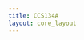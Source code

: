```yaml
---
title: CCS134A
layout: core_layout
---
```


<script>
var width = 74901;
var height = 3856;
var maxNativeZoom = 17;
var corePath = 'ccs134a';

var initialData = {"SaveDate":{"day":21,"hour":12,"year":2018,"month":6,"minute":48},"year":1927,"forwardDirection":false,"subAnnual":false,"earlywood":true,"index":100,"points":[{"start":true,"skip":false,"break":false,"latLng":{"lat":-0.014747152821225391,"lng":0.5352432506810166}},{"start":false,"skip":false,"break":false,"year":2018,"earlywood":false,"latLng":{"lat":-0.01515332440316592,"lng":0.5304288420464903}},{"start":false,"skip":false,"break":false,"year":2017,"earlywood":false,"latLng":{"lat":-0.015403276145898554,"lng":0.5268045417768672}},{"start":false,"skip":false,"break":false,"year":2016,"earlywood":false,"latLng":{"lat":-0.015746959792155926,"lng":0.5221804345363135}},{"start":false,"skip":false,"break":false,"year":2015,"earlywood":false,"latLng":{"lat":-0.016090643438413297,"lng":0.5178375230063339}},{"start":false,"skip":false,"break":false,"year":2014,"earlywood":false,"latLng":{"lat":-0.016528058988195406,"lng":0.5128384881516813}},{"start":false,"skip":false,"break":false,"year":2013,"earlywood":false,"latLng":{"lat":-0.016809254698769618,"lng":0.5088705042358007}},{"start":false,"skip":false,"break":false,"year":2012,"earlywood":false,"latLng":{"lat":-0.017059206441502252,"lng":0.5051212280948112}},{"start":false,"skip":false,"break":false,"year":2011,"earlywood":false,"latLng":{"lat":-0.017428773193054903,"lng":0.5018637262855746}},{"start":false,"skip":false,"break":false,"year":2010,"earlywood":false,"latLng":{"lat":-0.01780629174597306,"lng":0.49903233713868844}},{"start":true,"skip":false,"break":false,"latLng":{"lat":-0.011734333094980304,"lng":0.4984834962848364}},{"start":false,"skip":false,"break":true,"latLng":{"lat":-0.011869729246076231,"lng":0.49688130849686796}},{"start":true,"skip":false,"break":false,"latLng":{"lat":-0.011869729246076231,"lng":0.49595610146437913}},{"start":false,"skip":false,"break":false,"year":2009,"earlywood":false,"latLng":{"lat":-0.01195999334680685,"lng":0.4945795739282372}},{"start":false,"skip":false,"break":false,"year":2008,"earlywood":false,"latLng":{"lat":-0.012095389497902776,"lng":0.4907207836220033}},{"start":false,"skip":false,"break":false,"year":2007,"earlywood":false,"latLng":{"lat":-0.012321049749729321,"lng":0.48688455934095204}},{"start":false,"skip":false,"break":false,"year":2006,"earlywood":false,"latLng":{"lat":-0.01268210615265179,"lng":0.48261958058143034}},{"start":false,"skip":false,"break":false,"year":2005,"earlywood":false,"latLng":{"lat":-0.013020596530391608,"lng":0.4786479601492832}},{"start":false,"skip":false,"break":false,"year":2004,"earlywood":false,"latLng":{"lat":-0.013404218958496732,"lng":0.4749696980445105}},{"start":false,"skip":false,"break":false,"year":2003,"earlywood":false,"latLng":{"lat":-0.013720143311053895,"lng":0.47122373786418986}},{"start":false,"skip":false,"break":false,"year":2002,"earlywood":false,"latLng":{"lat":-0.014103765739159021,"lng":0.4672069853816774}},{"start":false,"skip":false,"break":false,"year":2001,"earlywood":false,"latLng":{"lat":-0.0145099541924468,"lng":0.4625358181688679}},{"start":false,"skip":false,"break":false,"year":2000,"earlywood":false,"latLng":{"lat":-0.015141802897561124,"lng":0.456916877898387}},{"start":false,"skip":false,"break":false,"year":1999,"earlywood":false,"latLng":{"lat":-0.015480293275300941,"lng":0.4526293331136826}},{"start":false,"skip":false,"break":false,"year":1998,"earlywood":false,"latLng":{"lat":-0.015818783653040756,"lng":0.4490639011348232}},{"start":false,"skip":false,"break":false,"year":1997,"earlywood":false,"latLng":{"lat":-0.016112141980415266,"lng":0.4449568845515801}},{"start":false,"skip":false,"break":false,"year":1996,"earlywood":false,"latLng":{"lat":-0.016360368257424464,"lng":0.4400149250365788}},{"start":false,"skip":false,"break":false,"year":1995,"earlywood":false,"latLng":{"lat":-0.016834254786260206,"lng":0.4347344751438377}},{"start":false,"skip":false,"break":false,"year":1994,"earlywood":false,"latLng":{"lat":-0.01721787721436533,"lng":0.4282580259164158}},{"start":false,"skip":false,"break":false,"year":1993,"earlywood":false,"latLng":{"lat":-0.01746610349137453,"lng":0.42378995293025024}},{"start":false,"skip":false,"break":false,"year":1992,"earlywood":false,"latLng":{"lat":-0.017782027843931694,"lng":0.41968293634700715}},{"start":false,"skip":false,"break":false,"year":1991,"earlywood":false,"latLng":{"lat":-0.01827848039795009,"lng":0.414470184529814}},{"start":false,"skip":false,"break":false,"year":1990,"earlywood":false,"latLng":{"lat":-0.018549272700141943,"lng":0.41016007371992697}},{"start":false,"skip":false,"break":false,"year":1989,"earlywood":false,"latLng":{"lat":-0.018887763077881762,"lng":0.4064141135396063}},{"start":false,"skip":false,"break":false,"year":1988,"earlywood":false,"latLng":{"lat":-0.01920368743043892,"lng":0.40061464506766414}},{"start":false,"skip":false,"break":false,"year":1987,"earlywood":false,"latLng":{"lat":-0.01976783806000528,"lng":0.3936417432862239}},{"start":false,"skip":false,"break":false,"year":1986,"earlywood":false,"latLng":{"lat":-0.020354554714754298,"lng":0.3866688415047837}},{"start":true,"skip":false,"break":false,"latLng":{"lat":-0.010696295936578202,"lng":0.38614982292558264}},{"start":false,"skip":false,"break":false,"year":1985,"earlywood":false,"latLng":{"lat":-0.011079918364683326,"lng":0.3806211467558323}},{"start":false,"skip":false,"break":false,"year":1984,"earlywood":false,"latLng":{"lat":-0.01155380489351907,"lng":0.37608537569411876}},{"start":false,"skip":false,"break":false,"year":1983,"earlywood":false,"latLng":{"lat":-0.011982559371989504,"lng":0.37148190655685726}},{"start":false,"skip":false,"break":false,"year":1982,"earlywood":false,"latLng":{"lat":-0.012230785648998703,"lng":0.367058965621057}},{"start":false,"skip":false,"break":false,"year":1981,"earlywood":false,"latLng":{"lat":-0.01236618180009463,"lng":0.36227496828233424}},{"start":false,"skip":false,"break":false,"year":1980,"earlywood":false,"latLng":{"lat":-0.012772370253382409,"lng":0.35791972542208195}},{"start":false,"skip":false,"break":false,"year":1979,"earlywood":false,"latLng":{"lat":-0.013291388832583462,"lng":0.35322599218408984}},{"start":false,"skip":false,"break":false,"year":1978,"earlywood":false,"latLng":{"lat":-0.013900671512515131,"lng":0.34862252304682834}},{"start":false,"skip":false,"break":false,"year":1977,"earlywood":false,"latLng":{"lat":-0.014284293940620255,"lng":0.3446734686398638}},{"start":false,"skip":false,"break":false,"year":1976,"earlywood":false,"latLng":{"lat":-0.014532520217629455,"lng":0.3406341501321687}},{"start":false,"skip":false,"break":false,"year":1975,"earlywood":false,"latLng":{"lat":-0.015028972771647851,"lng":0.3355793604912541}},{"start":false,"skip":false,"break":false,"year":1974,"earlywood":false,"latLng":{"lat":-0.015502859300483595,"lng":0.33126924968136706}},{"start":false,"skip":false,"break":false,"year":1973,"earlywood":false,"latLng":{"lat":-0.015999311854501992,"lng":0.3274104593751332}},{"start":false,"skip":false,"break":false,"year":1972,"earlywood":false,"latLng":{"lat":-0.016157274030780575,"lng":0.3236870652199952}},{"start":false,"skip":false,"break":false,"year":1971,"earlywood":false,"latLng":{"lat":-0.016676292609981627,"lng":0.3197605768382133}},{"start":false,"skip":false,"break":false,"year":1970,"earlywood":false,"latLng":{"lat":-0.017037349012904098,"lng":0.3143221647691936}},{"start":false,"skip":false,"break":false,"year":1969,"earlywood":false,"latLng":{"lat":-0.01746610349137453,"lng":0.3096961296067494}},{"start":false,"skip":false,"break":false,"year":1968,"earlywood":false,"latLng":{"lat":-0.017759461818749038,"lng":0.304957264318392}},{"start":false,"skip":false,"break":false,"year":1967,"earlywood":false,"latLng":{"lat":-0.01816565027203682,"lng":0.3001958330048519}},{"start":false,"skip":false,"break":false,"year":1966,"earlywood":false,"latLng":{"lat":-0.018504140649776634,"lng":0.2947122888854669}},{"start":false,"skip":false,"break":false,"year":1965,"earlywood":false,"latLng":{"lat":-0.019068291279342994,"lng":0.2875137268522001}},{"start":true,"skip":false,"break":false,"latLng":{"lat":-0.010876824138039436,"lng":0.2857987089383184}},{"start":false,"skip":false,"break":false,"year":1964,"earlywood":false,"latLng":{"lat":-0.011373276692057835,"lng":0.28063108917149054}},{"start":false,"skip":false,"break":false,"year":1963,"earlywood":false,"latLng":{"lat":-0.011869729246076231,"lng":0.2751024130017402}},{"start":false,"skip":false,"break":false,"year":1962,"earlywood":false,"latLng":{"lat":-0.0124790119260079,"lng":0.26997992528527764}},{"start":false,"skip":false,"break":false,"year":1961,"earlywood":false,"latLng":{"lat":-0.013223690757035498,"lng":0.2631875517052987}},{"start":false,"skip":false,"break":false,"year":1960,"earlywood":false,"latLng":{"lat":-0.013923237537697785,"lng":0.2575686114348177}},{"start":false,"skip":false,"break":false,"year":1959,"earlywood":false,"latLng":{"lat":-0.015367463149387669,"lng":0.2474077462329628}},{"start":false,"skip":false,"break":false,"year":1958,"earlywood":false,"latLng":{"lat":-0.016292670181876502,"lng":0.2387034143821186}},{"start":false,"skip":false,"break":false,"year":1957,"earlywood":false,"latLng":{"lat":-0.016969650937356133,"lng":0.23209156900360084}},{"start":false,"skip":false,"break":false,"year":1956,"earlywood":false,"latLng":{"lat":-0.017646631692835767,"lng":0.22667572295976376}},{"start":false,"skip":false,"break":false,"year":1955,"earlywood":false,"latLng":{"lat":-0.01827848039795009,"lng":0.2210116506389175}},{"start":false,"skip":false,"break":false,"year":1954,"earlywood":false,"latLng":{"lat":-0.018549272700141943,"lng":0.21575376677135902}},{"start":true,"skip":false,"break":false,"latLng":{"lat":-0.011508672843153761,"lng":0.21219654087026074}},{"start":false,"skip":false,"break":false,"year":1953,"earlywood":false,"latLng":{"lat":-0.012614408077103827,"lng":0.20632116824500948}},{"start":false,"skip":false,"break":false,"year":1952,"earlywood":false,"latLng":{"lat":-0.013359086908131423,"lng":0.20205618948548779}},{"start":false,"skip":false,"break":false,"year":1951,"earlywood":false,"latLng":{"lat":-0.014081199713976367,"lng":0.19636955113945886}},{"start":false,"skip":false,"break":false,"year":1950,"earlywood":false,"latLng":{"lat":-0.01491614264573458,"lng":0.18826834809888593}},{"start":false,"skip":false,"break":false,"year":1949,"earlywood":false,"latLng":{"lat":-0.015480293275300941,"lng":0.17998661685685174}},{"start":false,"skip":false,"break":false,"year":1948,"earlywood":false,"latLng":{"lat":-0.015751085577492795,"lng":0.17195311189182677}},{"start":false,"skip":false,"break":false,"year":1947,"earlywood":false,"latLng":{"lat":-0.016270104156693846,"lng":0.16473198383337737}},{"start":false,"skip":false,"break":false,"year":1946,"earlywood":false,"latLng":{"lat":-0.01755636759210515,"lng":0.15202731165554292}},{"start":false,"skip":false,"break":false,"year":1945,"earlywood":false,"latLng":{"lat":-0.01827848039795009,"lng":0.13972882793099625}},{"start":true,"skip":false,"break":false,"latLng":{"lat":-0.011395842717240489,"lng":0.13803637604229715}},{"start":false,"skip":false,"break":false,"year":1944,"earlywood":false,"latLng":{"lat":-0.013020596530391608,"lng":0.12950641852325379}},{"start":false,"skip":false,"break":false,"year":1943,"earlywood":false,"latLng":{"lat":-0.014013501638428403,"lng":0.12260121481736154}},{"start":false,"skip":false,"break":false,"year":1942,"earlywood":false,"latLng":{"lat":-0.014735614444273345,"lng":0.11734333094980305}},{"start":false,"skip":false,"break":false,"year":1941,"earlywood":false,"latLng":{"lat":-0.015209500973109087,"lng":0.11348454064356914}},{"start":false,"skip":false,"break":false,"year":1940,"earlywood":false,"latLng":{"lat":-0.01568338750194483,"lng":0.10928725995959541}},{"start":false,"skip":false,"break":false,"year":1939,"earlywood":false,"latLng":{"lat":-0.016247538131511193,"lng":0.10533820555263089}},{"start":false,"skip":false,"break":false,"year":1938,"earlywood":false,"latLng":{"lat":-0.01658602850925101,"lng":0.10244975432925113}},{"start":false,"skip":false,"break":false,"year":1937,"earlywood":false,"latLng":{"lat":-0.016969650937356133,"lng":0.097756021091259}},{"start":false,"skip":false,"break":false,"year":1936,"earlywood":false,"latLng":{"lat":-0.017398405415826566,"lng":0.0929043256769883}},{"start":false,"skip":false,"break":false,"year":1935,"earlywood":false,"latLng":{"lat":-0.017827159894297003,"lng":0.08927119562258094}},{"start":false,"skip":false,"break":false,"year":1934,"earlywood":false,"latLng":{"lat":-0.018323612448315398,"lng":0.08444206623349289}},{"start":true,"skip":false,"break":false,"latLng":{"lat":-0.01042960667326691,"lng":0.08213417779520173}},{"start":false,"skip":false,"break":false,"year":1933,"earlywood":false,"latLng":{"lat":-0.011395842717240489,"lng":0.07760456060314859}},{"start":false,"skip":false,"break":false,"year":1932,"earlywood":false,"latLng":{"lat":-0.011937427321624195,"lng":0.07460327925385556}},{"start":false,"skip":false,"break":false,"year":1931,"earlywood":false,"latLng":{"lat":-0.012738060769848951,"lng":0.07155247115884689}},{"start":false,"skip":false,"break":false,"year":1930,"earlywood":false,"latLng":{"lat":-0.013989822806178007,"lng":0.06658477948061539}},{"start":false,"skip":false,"break":false,"year":1929,"earlywood":false,"latLng":{"lat":-0.015345238164562037,"lng":0.06053381805925813}},{"start":false,"skip":false,"break":false,"year":1928,"earlywood":false,"latLng":{"lat":-0.016482818911777202,"lng":0.055789864304914026}}],"annotations":{},"ppm":468,"ptWidths":{"tw":{"x":[1929,1930,1931,1932,1933,1934,1935,1936,1937,1938,1939,1940,1941,1942,1943,1944,1945,1946,1947,1948,1949,1950,1951,1952,1953,1954,1955,1956,1957,1958,1959,1960,1961,1962,1963,1964,1965,1966,1967,1968,1969,1970,1971,1972,1973,1974,1975,1976,1977,1978,1979,1980,1981,1982,1983,1984,1985,1986,1987,1988,1989,1990,1991,1992,1993,1994,1995,1996,1997,1998,1999,2000,2001,2002,2003,2004,2005,2006,2007,2008,2009,2010,2011,2012,2013,2014,2015,2016,2017,2018,2019],"y":[1.3663,1.73668,1.43478,0.88337,0.85414,1.29714,1.35961,1.02459,1.3641,1.31895,0.8145,1.11723,1.18299,1.08884,1.48639,1.95382,2.43192,3.45035,3.57637,2.02763,2.25121,2.32483,2.28091,1.60544,1.21256,1.67439,1.47452,1.59617,1.52861,1.86145,2.45154,2.87434,1.58584,1.91373,1.44476,1.55464,1.45395,2.02227,1.53869,1.33837,1.32975,1.30116,1.52648,1.10925,1.04374,1.08963,1.2144,1.4225,1.13342,1.11121,1.30053,1.32258,1.22506,1.34038,1.24068,1.29487,1.27724,1.55213,1.95979,1.95927,1.62666,1.0534,1.20951,1.46653,1.15364,1.2533,1.81703,1.48483,1.38583,1.15318,1.00305,1.20454,1.58361,1.31318,1.13008,1.05285,1.03575,1.11636,1.19876,1.07626,1.08139,0.83667,0.8,0.91818,1.05238,1.11409,1.40542,1.22011,1.29864,1.01746,1.35315],"name":"CCS134A_tw"}},"ellipses":[],"currentView":{"brightness":"100","contrast":"100","sharpness":"0","emboss":"0","saturate":"100","edgeDetect":"0","invert":false},"pithEstimate":{"yearEstimate":1923,"growthRate":null,"pithLatLng":{"lat":-0.026969811867979962,"lng":0.03453277498439762},"toPithRadius":0.023703182647987566,"estimatedRadiiArray":[0.023703182647987566,0.019167743274759563,0.014632303901531562,0.010096864528303561,0.005561425155075558,0.0010259857818475555,-0.003509453591380444]}};

var coreData = { 'savePermission': true, 'saveURL': '/test', 'ppm':
    468, 'popoutUrl': "ccs134a.html", 'assetName': "CCS134A", 'hasLatewood': true,
    'initialData': initialData };

</script>
